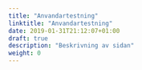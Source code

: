 ```yaml
---
title: "Anvandartestning"
linktitle: "Anvandartestning"
date: 2019-01-31T21:12:07+01:00
draft: true
description: "Beskrivning av sidan"
weight: 0
---
```

